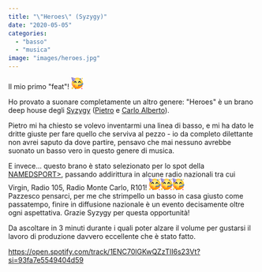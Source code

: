 ```yaml
---
title: "\"Heroes\" (Syzygy)"
date: "2020-05-05"
categories: 
  - "basso"
  - "musica"
image: "images/heroes.jpg"
---
```


Il mio primo "feat"! ![🥳](images/1f973.png)

Ho provato a suonare completamente un altro genere: "Heroes" è un brano deep house degli [Syzygy](https://campsite.bio/syzygy_music_project) ([Pietro](https://www.facebook.com/Pietro.Rosso) e [Carlo Alberto](https://www.facebook.com/carloalbertomenon)).

Pietro mi ha chiesto se volevo inventarmi una linea di basso, e mi ha dato le dritte giuste per fare quello che serviva al pezzo - io da completo dilettante non avrei saputo da dove partire, pensavo che mai nessuno avrebbe suonato un basso vero in questo genere di musica.

E invece... questo brano è stato selezionato per lo spot della [NAMEDSPORT>](https://www.facebook.com/NAMEDSPORT), passando addirittura in alcune radio nazionali tra cui Virgin, Radio 105, Radio Monte Carlo, R101! ![🥳](images/1f973.png)![🥳](images/1f973.png)![🥳](images/1f973.png)  
Pazzesco pensarci, per me che strimpello un basso in casa giusto come passatempo, finire in diffusione nazionale è un evento decisamente oltre ogni aspettativa. Grazie Syzygy per questa opportunità!

Da ascoltare in 3 minuti durante i quali poter alzare il volume per gustarsi il lavoro di produzione davvero eccellente che è stato fatto.

https://open.spotify.com/track/1ENC70lGKwQZzTII6s23Vt?si=93fa7e5549404d59
